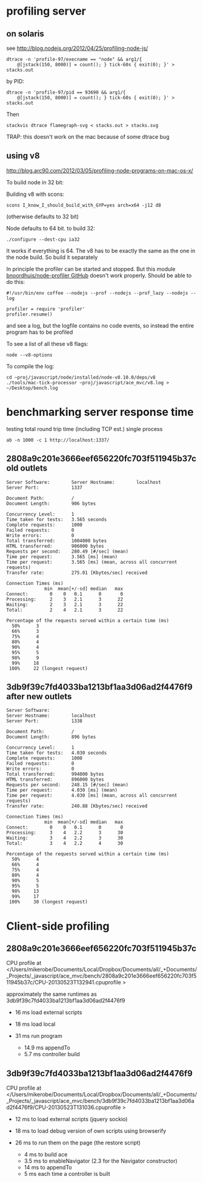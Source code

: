 # profiling server

## on solaris
see <http://blog.nodejs.org/2012/04/25/profiling-node-js/>

    dtrace -n 'profile-97/execname == "node" && arg1/{
        @[jstack(150, 8000)] = count(); } tick-60s { exit(0); }' > stacks.out

by PID:

    dtrace -n 'profile-97/pid == 93690 && arg1/{
        @[jstack(150, 8000)] = count(); } tick-60s { exit(0); }' > stacks.out

Then

    stackvis dtrace flamegraph-svg < stacks.out > stacks.svg

TRAP: this doesn't work on the mac because of some dtrace bug

## using v8

<http://blog.arc90.com/2012/03/05/profiling-node-programs-on-mac-os-x/>

To build node in 32 bit:


Building v8 with scons:

    scons I_know_I_should_build_with_GYP=yes arch=x64 -j12 d8

(otherwise defaults to 32 bit)

Node defaults to 64 bit. to build 32:

    ./configure --dest-cpu ia32  

It works if everything is 64. The v8 has to be exactly the same as the one in the node build. So build it separately

In principle the profiler can be started and stopped. But this module [bnoordhuis/node-profiler  GitHub](https://github.com/bnoordhuis/node-profiler) doesn't work properly. Should be able to do this:


    #!/usr/bin/env coffee --nodejs --prof --nodejs --prof_lazy --nodejs --log

    profiler = require 'profiler'
    profiler.resume()

and see a log, but the logfile contains no code events, so instead the entire program has to be profiled

To see a list of all these v8 flags:

    node --v8-options

To compile the log:

    cd ~proj/javascript/node/installed/node-v0.10.0/deps/v8
    ./tools/mac-tick-processor ~proj/javascript/ace_mvc/v8.log > ~/Desktop/bench.log

# benchmarking server response time

testing total round trip time (including TCP est.) single process

    ab -n 1000 -c 1 http://localhost:1337/

## 2808a9c201e3666eef656220fc703f511945b37c old outlets

    Server Software:        Server Hostname:        localhost
    Server Port:            1337

    Document Path:          /
    Document Length:        906 bytes

    Concurrency Level:      1
    Time taken for tests:   3.565 seconds
    Complete requests:      1000
    Failed requests:        0
    Write errors:           0
    Total transferred:      1004000 bytes
    HTML transferred:       906000 bytes
    Requests per second:    280.49 [#/sec] (mean)
    Time per request:       3.565 [ms] (mean)
    Time per request:       3.565 [ms] (mean, across all concurrent requests)
    Transfer rate:          275.01 [Kbytes/sec] received

    Connection Times (ms)
                  min  mean[+/-sd] median   max
    Connect:        0    0   0.1      0       0
    Processing:     2    3   2.1      3      22
    Waiting:        2    3   2.1      3      22
    Total:          2    4   2.1      3      22

    Percentage of the requests served within a certain time (ms)
      50%      3
      66%      3
      75%      4
      80%      4
      90%      4
      95%      5
      98%      9
      99%     18
     100%     22 (longest request)

## 3db9f39c7fd4033ba1213bf1aa3d06ad2f4476f9 after new outlets

    Server Software:        
    Server Hostname:        localhost
    Server Port:            1338

    Document Path:          /
    Document Length:        896 bytes

    Concurrency Level:      1
    Time taken for tests:   4.030 seconds
    Complete requests:      1000
    Failed requests:        0
    Write errors:           0
    Total transferred:      994000 bytes
    HTML transferred:       896000 bytes
    Requests per second:    248.15 [#/sec] (mean)
    Time per request:       4.030 [ms] (mean)
    Time per request:       4.030 [ms] (mean, across all concurrent requests)
    Transfer rate:          240.88 [Kbytes/sec] received

    Connection Times (ms)
                  min  mean[+/-sd] median   max
    Connect:        0    0   0.1      0       0
    Processing:     3    4   2.2      3      30
    Waiting:        3    4   2.2      3      30
    Total:          3    4   2.2      4      30

    Percentage of the requests served within a certain time (ms)
      50%      4
      66%      4
      75%      4
      80%      4
      90%      5
      95%      5
      98%     13
      99%     17
     100%     30 (longest request)

# Client-side profiling

## 2808a9c201e3666eef656220fc703f511945b37c
CPU profile at </Users/mikerobe/Documents/Local/Dropbox/Documents/all/_+Documents/_Projects/_javascript/ace_mvc/bench/2808a9c201e3666eef656220fc703f511945b37c/CPU-20130523T132941.cpuprofile >

approximately the same runtimes as 3db9f39c7fd4033ba1213bf1aa3d06ad2f4476f9

  - 16 ms load external scripts
  - 18 ms load local
  - 31 ms run program

    - 14.9 ms appendTo
    - 5.7 ms controller build

## 3db9f39c7fd4033ba1213bf1aa3d06ad2f4476f9
CPU profile at </Users/mikerobe/Documents/Local/Dropbox/Documents/all/_+Documents/_Projects/_javascript/ace_mvc/bench/3db9f39c7fd4033ba1213bf1aa3d06ad2f4476f9/CPU-20130523T131036.cpuprofile >

  - 12 ms to load external scripts (jquery sockio)
  - 18 ms to load debug version of own scripts using browserify
  - 26 ms to run them on the page (the restore script)

    - 4 ms to build ace
    - 3.5 ms to enableNavigator (2.3 for the Navigator constructor)
    - 14 ms to appendTo
    - 5 ms each time a controller is built

